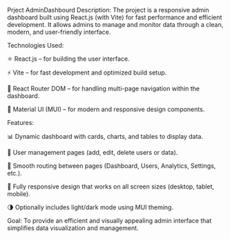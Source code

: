 Prject AdminDashbourd
Description:
The project is a responsive admin dashboard built using React.js (with Vite) for fast performance and efficient development. It allows admins to manage and monitor data through a clean, modern, and user-friendly interface.

Technologies Used:

⚛️ React.js – for building the user interface.

⚡ Vite – for fast development and optimized build setup.

🧭 React Router DOM – for handling multi-page navigation within the dashboard.

🎨 Material UI (MUI) – for modern and responsive design components.

Features:

📊 Dynamic dashboard with cards, charts, and tables to display data.

🧍 User management pages (add, edit, delete users or data).

🧭 Smooth routing between pages (Dashboard, Users, Analytics, Settings, etc.).

📱 Fully responsive design that works on all screen sizes (desktop, tablet, mobile).

🌗 Optionally includes light/dark mode using MUI theming.

Goal:
To provide an efficient and visually appealing admin interface that simplifies data visualization and management.
